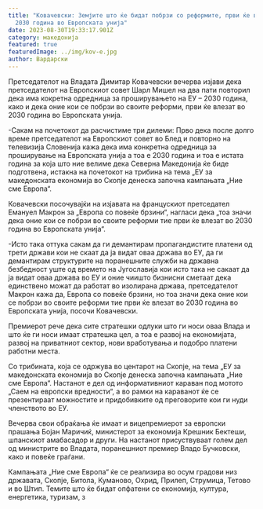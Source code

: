 ```yaml
---
title: "Ковачевски: Земјите што ќе бидат побрзи со реформите, први ќе влезат во
  2030 година во Европската унија"
date: 2023-08-30T19:33:17.901Z
category: македонија
featured: true
featuredImage: ../img/kov-e.jpg
author: Вардарски
---
```

<!--StartFragment-->

Претседателот на Владата Димитар Ковачевски вечерва изјави дека претседателот на Европскиот совет Шарл Мишел на два пати повторил дека има кокретна одредница за проширувањето на ЕУ – 2030 година, како и дека оние кои се побрзи во своите реформи, први ќе влезат во 2030 година во Европската унија.

\-Сакам на почетокот да расчистиме три дилеми: Прво дека после долго време претседателот на Европскиот совет во Блед и повторно на телевизија Словенија кажа дека има конкретна одредница за проширување на Европската унија а тоа е 2030 година и тоа е истата година за која што ние велиме дека Северна Македонија ќе биде подготвена, истакна на почетокот на трибина на тема „ЕУ за македонската економија во Скопје денеска започна кампањата „Ние сме Европа“.

Ковачевски посочувајќи на изјавата на францускиот претседател Емануел Макрон за „Европа со повеќе брзини“, нагласи дека „тоа значи дека оние кои се побрзи во своите реформи тие први ќе влезат во 2030 година во Европската унија“.

\-Исто така оттука сакам да ги демантирам пропагандистите платени од трети држави кои не скаат да ја видат оваа држава во ЕУ, да ги демантирам структурите на поранешните служби на државна безбедност уште од времето на Југославија кои исто така не сакаат да ја видат оваа држава во ЕУ и оние чиишто бизнисни сметаат дека единствено можат да работат во изолирана држава, претседателот Макрон кажа да, Европа со повеќе брзини, но тоа значи дека оние кои се побрзи во своите реформи тие први ќе влезат во 2030 година во Европската унија, посочи Ковачевски.

Премиерот рече дека сите стратешки одлуки што ги носи оваа Влада и што ќе ги носи имаат стратешка цел, а тоа е развој на економијата, развој на приватниот сектор, нови вработувања и подобро платени работни места.

Со трибината, која се одржува во центарот на Скопје, на тема „ЕУ за македонската економија во Скопје денеска започна кампањата „Ние сме Европа“. Настанот е дел од информативниот караван под мотото „Саем на европски вредности“, а во рамки на караванот ќе се презентираат можностите и придобивките од преговорите кои ги нуди членството во ЕУ.

Вечерва свои обраќања ќе имаат и вицепремиерот за европски прашања Бојан Маричиќ, министерот за економија Крешник Бектеши, шпанскиот амабасадор и други. На настанот присуствуваат голем дел од министрите во Владата, поранешниот премиер Владо Бучковски, како и повеќе граѓани.

Кампањата „Ние сме Европа“ ќе се реализира во осум градови низ државата, Скопје, Битола, Куманово, Охрид, Прилеп, Струмица, Тетово и во Штип. Темите што ќе бидат опфатени се економија, култура, енергетика, туризам, з

<!--EndFragment-->